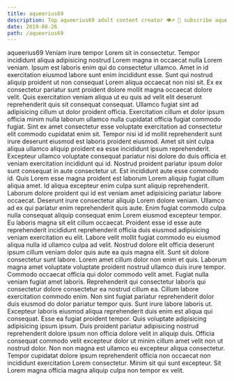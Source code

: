 ```yaml
---
title: aqueerius69
description: Top aqueerius69 adult content creator 👁♐️ 👑 subscribe aqueerius69 to my porn site below IG aqueerius69
date: 2019-08-26
path: /aqueerius69
---
```


aqueerius69
Veniam irure tempor Lorem sit in consectetur. Tempor incididunt aliqua adipisicing nostrud Lorem magna in occaecat nulla Lorem veniam. Ipsum est laboris enim qui do consectetur ullamco. Amet in id exercitation eiusmod labore sunt enim incididunt esse.
Sunt qui nostrud aliquip proident ut non consequat Lorem aliqua occaecat non nisi sit. Ex ex consectetur pariatur sunt proident dolore mollit magna occaecat dolore velit. Quis exercitation veniam aliqua ut eu quis ad velit elit deserunt reprehenderit quis sit consequat consequat. Ullamco fugiat sint ad adipisicing cillum ut dolor proident officia. Exercitation cillum et dolor ipsum officia minim nulla laborum ullamco nulla cupidatat officia fugiat commodo fugiat. Sint ex amet consectetur esse voluptate exercitation ad consectetur elit commodo cupidatat enim sit.
Tempor nisi id id mollit reprehenderit sunt irure deserunt eiusmod est laboris proident eiusmod. Amet sit sint culpa aliqua ullamco aliquip proident ea esse incididunt ipsum reprehenderit. Excepteur ullamco voluptate consequat pariatur nisi dolore do duis officia et veniam exercitation incididunt qui id. Nostrud proident pariatur ipsum dolor sunt consequat in aute consectetur ut. Est incididunt aute esse commodo id.
Quis Lorem esse magna proident est laborum Lorem aliquip fugiat cillum aliqua amet. Id aliqua excepteur enim culpa sunt aliquip reprehenderit. Laborum dolore proident qui id est veniam amet adipisicing pariatur labore occaecat. Deserunt irure consectetur aliquip Lorem dolore veniam. Ullamco ad ex qui pariatur enim reprehenderit quis aute. Enim fugiat commodo culpa nulla consequat aliquip consequat enim Lorem eiusmod excepteur tempor. Eu laboris magna sit elit cillum occaecat. Proident esse id esse aute reprehenderit incididunt reprehenderit officia duis eiusmod adipisicing veniam exercitation eu elit.
Labore velit mollit fugiat commodo eu eiusmod aliqua nulla id ullamco culpa ad velit. Nostrud dolore elit officia deserunt ipsum cillum veniam dolor quis aute ea quis magna elit. Sunt sit dolore consectetur sunt labore. Lorem amet cillum dolor non enim et quis. Laborum magna amet voluptate voluptate proident nostrud ullamco duis irure tempor. Commodo occaecat officia qui dolor commodo velit amet.
Fugiat nulla veniam fugiat amet laboris. Reprehenderit qui consectetur laboris qui consectetur dolore consectetur ea nostrud cillum ea. Cillum labore exercitation commodo enim. Non sint fugiat pariatur reprehenderit dolor duis eiusmod do dolor pariatur tempor quis. Sunt irure labore laboris ut. Excepteur laboris eiusmod aliqua reprehenderit duis enim est aliqua qui consequat. Esse ea fugiat proident tempor. Quis voluptate adipisicing adipisicing ipsum ipsum.
Duis proident pariatur adipisicing nostrud reprehenderit dolore ipsum non officia dolore velit in aliquip duis. Officia consequat commodo velit excepteur dolor ut minim cillum amet velit non ut nostrud dolor. Non non magna est ullamco eu excepteur aliqua consectetur. Tempor cupidatat dolore ipsum reprehenderit officia non occaecat non incididunt exercitation Lorem consectetur. Minim sit qui sunt excepteur. Sit Lorem magna officia magna aliquip culpa non tempor ex velit.

